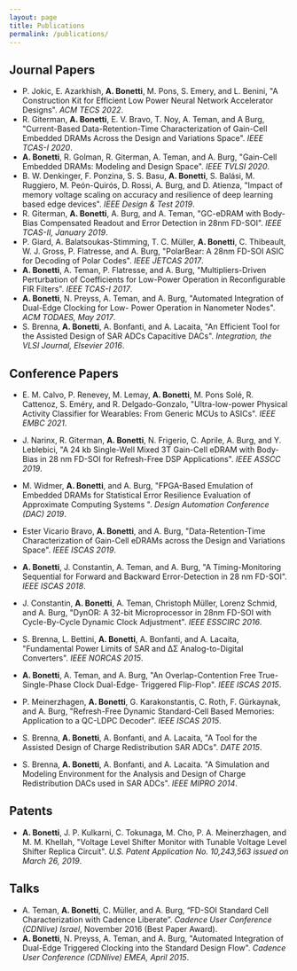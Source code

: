```yaml
---
layout: page
title: Publications
permalink: /publications/
---
```



## Journal Papers
- P. Jokic, E. Azarkhish, **A. Bonetti**, M. Pons, S. Emery, and L. Benini, "A Construction Kit for Efficient Low Power Neural Network Accelerator Designs". *ACM TECS 2022*.
- R. Giterman, **A. Bonetti**, E. V. Bravo, T. Noy, A. Teman, and A Burg, "Current-Based Data-Retention-Time Characterization of Gain-Cell Embedded DRAMs Across the Design and Variations Space". *IEEE TCAS-I 2020*.
- **A. Bonetti**, R. Golman, R. Giterman, A. Teman, and A. Burg, "Gain-Cell Embedded DRAMs: Modeling and Design Space". *IEEE TVLSI 2020*.
- B. W. Denkinger, F. Ponzina, S. S. Basu, **A. Bonetti**, S. Balási, M. Ruggiero, M. Peón-Quirós, D. Rossi, A. Burg, and D. Atienza, "Impact of memory voltage scaling on accuracy and resilience of deep learning based edge devices". *IEEE Design & Test 2019*.
- R. Giterman, **A. Bonetti**, A. Burg, and A. Teman, "GC-eDRAM with Body-Bias Compensated Readout and Error Detection in 28nm FD-SOI". *IEEE TCAS-II, January 2019*.
- P. Giard, A. Balatsoukas-Stimming, T. C. Müller, **A. Bonetti**, C. Thibeault, W. J. Gross, P. Flatresse, and A. Burg, "PolarBear: A 28nm FD-SOI ASIC for Decoding of Polar Codes". *IEEE JETCAS 2017*.
- **A. Bonetti**, A. Teman, P. Flatresse, and A. Burg, "Multipliers-Driven Perturbation of Coefficients for Low-Power Operation in Reconfigurable FIR Filters". *IEEE TCAS-I 2017*.
- **A. Bonetti**, N. Preyss, A. Teman, and A. Burg, "Automated Integration of Dual-Edge Clocking for Low- Power Operation in Nanometer Nodes". *ACM TODAES, May 2017*.
- S. Brenna, **A. Bonetti**, A. Bonfanti, and A. Lacaita, "An Efficient Tool for the Assisted Design of SAR ADCs Capacitive DACs". *Integration, the VLSI Journal, Elsevier 2016*.

## Conference Papers
- E. M. Calvo, P. Renevey, M. Lemay, **A. Bonetti**, M. Pons Solé, R. Cattenoz, S. Eméry, and R. Delgado-Gonzalo, "Ultra-low-power Physical Activity Classifier for Wearables: From Generic MCUs to ASICs". *IEEE EMBC 2021*.

- J. Narinx, R. Giterman, **A. Bonetti**, N. Frigerio, C. Aprile, A. Burg, and Y. Leblebici, "A 24 kb Single-Well Mixed 3T Gain-Cell eDRAM with Body-Bias in 28 nm FD-SOI for Refresh-Free DSP Applications". *IEEE ASSCC 2019*.
- M. Widmer, **A. Bonetti**, and A. Burg, "FPGA-Based Emulation of Embedded DRAMs for Statistical Error Resilience Evaluation of Approximate Computing Systems ". *Design Automation Conference (DAC) 2019*.
- Ester Vicario Bravo, **A. Bonetti**, and A. Burg, "Data-Retention-Time Characterization of Gain-Cell eDRAMs across the Design and Variations Space". *IEEE ISCAS 2019*.
- **A. Bonetti**, J. Constantin, A. Teman, and A. Burg, "A Timing-Monitoring Sequential for Forward and Backward Error-Detection in 28 nm FD-SOI". *IEEE ISCAS 2018*.
- J. Constantin, **A. Bonetti**, A. Teman, Christoph Müller, Lorenz Schmid, and A. Burg, "DynOR: A 32-bit Microprocessor in 28nm FD-SOI with Cycle-By-Cycle Dynamic Clock Adjustment". *IEEE ESSCIRC 2016*.
- S. Brenna, L. Bettini, **A. Bonetti**, A. Bonfanti, and A. Lacaita, "Fundamental Power Limits of SAR and ∆Σ Analog-to-Digital Converters". *IEEE NORCAS 2015*.
- **A. Bonetti**, A. Teman, and A. Burg, "An Overlap-Contention Free True-Single-Phase Clock Dual-Edge- Triggered Flip-Flop". *IEEE ISCAS 2015*.
- P. Meinerzhagen, **A. Bonetti**, G. Karakonstantis, C. Roth, F. Gürkaynak, and A. Burg, "Refresh-Free Dynamic Standard-Cell Based Memories: Application to a QC-LDPC Decoder". *IEEE ISCAS 2015*.
- S. Brenna, **A. Bonetti**, A. Bonfanti, and A. Lacaita, "A Tool for the Assisted Design of Charge Redistribution SAR ADCs". *DATE 2015*.
- S. Brenna, **A. Bonetti**, A. Bonfanti, and A. Lacaita. "A Simulation and Modeling Environment for the Analysis and Design of Charge Redistribution DACs used in SAR ADCs". *IEEE MIPRO 2014*.

## Patents
- **A. Bonetti**, J. P. Kulkarni, C. Tokunaga, M. Cho, P. A. Meinerzhagen, and M. M. Khellah, "Voltage Level Shifter Monitor with Tunable Voltage Level Shifter Replica Circuit". *U.S. Patent Application No. 10,243,563 issued on March 26, 2019*.

## Talks
- A. Teman, **A. Bonetti**, C. Müller, and A. Burg, “FD-SOI Standard Cell Characterization with Cadence Liberate”. *Cadence User Conference (CDNlive) Israel*, November 2016 (Best Paper Award).
- **A. Bonetti**, N. Preyss, A. Teman, and A. Burg, "Automated Integration of Dual-Edge Triggered Clocking into the Standard Design Flow". *Cadence User Conference (CDNlive) EMEA, April 2015*.
